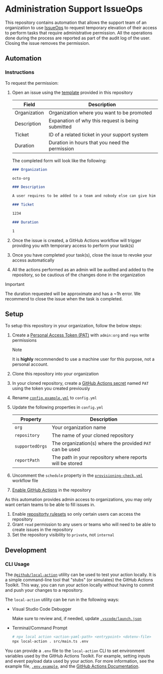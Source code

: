 # Administration Support IssueOps

This repository contains automation that allows the support team of an
organization to use [IssueOps](https://issue-ops.github.io/docs/) to request
temporary elevation of their access to perform tasks that require administrative
permission. All the operations done during the process are reported as part of
the audit log of the user. Closing the issue removes the permission.

## Automation

### Instructions

To request the permission:

1. Open an issue using the
   [template](https://github.com/ActionsDesk/admin-support-issueops-actions/issues/new?template=request_admin_permission.yml)
   provided in this repository

   | Field        | Description                                       |
   | ------------ | ------------------------------------------------- |
   | Organization | Organization where you want to be promoted        |
   | Description  | Expanation of why this request is being submitted |
   | Ticket       | ID of a related ticket in your support system     |
   | Duration     | Duration in hours that you need the permission    |

   The completed form will look like the following:

   ```markdown
   ### Organization

   octo-org

   ### Description

   A user requires to be added to a team and nobody else can give him access

   ### Ticket

   1234

   ### Duration

   1
   ```

1. Once the issue is created, a GitHub Actions workflow will trigger providing
   you with temporary access to perform your task(s)
1. Once you have completed your task(s), close the issue to revoke your access
   automatically
1. All the actions performed as an admin will be audited and added to the
   repository, so be cautious of the changes done in the organization

> [!IMPORTANT]
>
> The duration requested will be approximate and has a ~1h error. We recommend
> to close the issue when the task is completed.

## Setup

To setup this repository in your organization, follow the below steps:

1. Create a
   [Personal Access Token (PAT)](https://docs.github.com/en/authentication/keeping-your-account-and-data-secure/managing-your-personal-access-tokens#creating-a-personal-access-token-classic)
   with `admin:org` and `repo` write permissions

   > [!NOTE]
   >
   > It is **highly** recommended to use a machine user for this purpose, not a
   > personal account.

1. Clone this repository into your organization
1. In your cloned repository, create a
   [GitHub Actions secret](https://docs.github.com/en/actions/security-for-github-actions/security-guides/using-secrets-in-github-actions#creating-secrets-for-a-repository)
   named `PAT` using the token you created previously
1. Rename [`config.example.yml`](./admin-support-cli/config.example.yml) to `config.yml`
1. Update the following properties in `config.yml`

   | Property        | Description                                              |
   | --------------- | -------------------------------------------------------- |
   | `org`           | Your organization name                                   |
   | `repository`    | The name of your cloned repository                       |
   | `supportedOrgs` | The organization(s) where the provided `PAT` can be used |
   | `reportPath`    | The path in your repository where reports will be stored |

1. Uncomment the `schedule` property in the
   [`provisioning-check.yml`](./.github/workflows/provisioning-check.yml)
   workflow file
1. [Enable GitHub Actions](https://docs.github.com/en/repositories/managing-your-repositorys-settings-and-features/enabling-features-for-your-repository/managing-github-actions-settings-for-a-repository)
   in the repository

As this automation provides admin access to organizations, you may only want
certain teams to be able to fill issues in.

1. Enable
   [repositorty rulesets](https://docs.github.com/en/repositories/configuring-branches-and-merges-in-your-repository/managing-rulesets/about-rulesets)
   so only certain users can access the repository
1. Grant `read` permission to any users or teams who will need to be able to
   create issues in the repository
1. Set the repository visibility to `private`, not `internal`

## Development

### CLI Usage

The [`@github/local-action`](https://github.com/github/local-action) utility can
be used to test your action locally. It is a simple command-line tool that
"stubs" (or simulates) the GitHub Actions Toolkit. This way, you can run your
action locally without having to commit and push your changes to a repository.

The `local-action` utility can be run in the following ways:

- Visual Studio Code Debugger

  Make sure to review and, if needed, update
  [`.vscode/launch.json`](./.vscode/launch.json)

- Terminal/Command Prompt

  ```bash
  # npx local action <action-yaml-path> <entrypoint> <dotenv-file>
  npx local-action . src/main.ts .env
  ```

You can provide a `.env` file to the `local-action` CLI to set environment
variables used by the GitHub Actions Toolkit. For example, setting inputs and
event payload data used by your action. For more information, see the example
file, [`.env.example`](./.env.example), and the
[GitHub Actions Documentation](https://docs.github.com/en/actions/learn-github-actions/variables#default-environment-variables).
